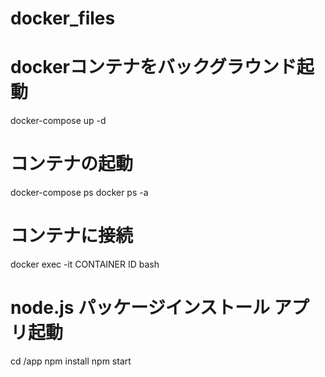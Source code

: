 # docker_files
# dockerコンテナをバックグラウンド起動
docker-compose up -d
# コンテナの起動
docker-compose ps
docker ps -a
# コンテナに接続
docker exec -it CONTAINER ID bash
# node.js パッケージインストール アプリ起動
cd /app
npm install
npm start